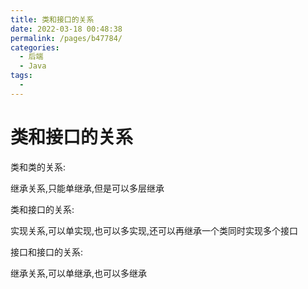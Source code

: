 ```yaml
---
title: 类和接口的关系
date: 2022-03-18 00:48:38
permalink: /pages/b47784/
categories:
  - 后端
  - Java
tags:
  - 
---
```

# 类和接口的关系

类和类的关系:

继承关系,只能单继承,但是可以多层继承



类和接口的关系:

实现关系,可以单实现,也可以多实现,还可以再继承一个类同时实现多个接口



接口和接口的关系:

继承关系,可以单继承,也可以多继承





